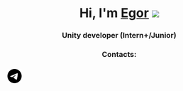 <h1 align="center">Hi, I'm <a href="https://https://github.com/HAKv1N/" target="_blank">Egor</a>
<img src="https://github.com/blackcater/blackcater/raw/main/images/Hi.gif" height="32"/></h1>
<h3 align="center">Unity developer (Intern+/Junior)</h3>

<h3 align="center">Contacts:</h3>
<h3><img src = "telegram.svg" height="32" width="32"/></h3>